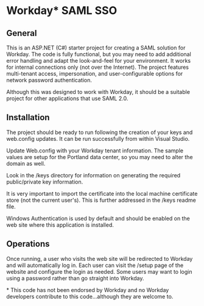 
Workday* SAML SSO
==================


General
-------

This is an ASP.NET (C#) starter project for creating a SAML solution for Workday.  The code is fully functional, but you may need to add additional error handling and adapt the look-and-feel for your environment.  It works for internal connections only (not over the Internet).  The project features multi-tenant access, impersonation, and user-configurable options for network password authentication. 

Although this was designed to work with Workday, it should be a suitable project for other applications that use SAML 2.0. 


Installation
------------

The project should be ready to run following the creation of your keys and web.config updates.  It can be run successfully from within Visual Studio.

Update Web.config with your Workday tenant information.  The sample values are setup for the Portland data center, so you may need to alter the domain as well.

Look in the /keys directory for information on generating the required public/private key information.

It is very important to import the certificate into the local machine certificate store (not the current user's).  This is further addressed in the /keys readme file.

Windows Authentication is used by default and should be enabled on the web site where this application is installed.


Operations
----------

Once running, a user who visits the web site will be redirected to Workday and will automatically log in.
Each user can visit the /setup page of the website and configure the login as needed.  Some users
may want to login using a password rather than go straight into Workday. 



<nowiki>*</nowiki> This code has not been endorsed by Workday and no Workday developers contribute to this code...although they are welcome to.
